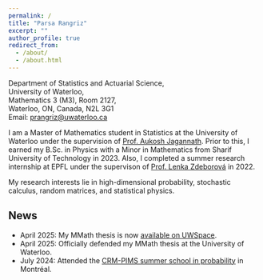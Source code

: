 ```yaml
---
permalink: /
title: "Parsa Rangriz"
excerpt: ""
author_profile: true
redirect_from: 
  - /about/
  - /about.html
---
```

Department of Statistics and Actuarial Science,\
University of Waterloo,\
Mathematics 3 (M3), Room 2127,\
Waterloo, ON, Canada, N2L 3G1\
Email: [prangriz@uwaterloo.ca](mailto:prangriz@uwaterloo.ca)

I am a Master of Mathematics student in Statistics at the University of Waterloo under the supervision of [Prof. Aukosh Jagannath](https://aukosh.github.io/). Prior to this, I earned my B.Sc. in Physics with a Minor in Mathematics from Sharif University of Technology in 2023. Also, I completed a summer research internship at EPFL under the supervison of [Prof. Lenka Zdeborová](https://people.epfl.ch/lenka.zdeborova/?lang=en) in 2022.  

My research interests lie in high-dimensional probability, stochastic calculus, random matrices, and statistical physics. 

## News
- April 2025: My MMath thesis is now [available on UWSpace](https://hdl.handle.net/10012/21642).
- April 2025: Officially defended my MMath thesis at the University of Waterloo.
- July 2024: Attended the [CRM-PIMS summer school in probability](https://personal.math.ubc.ca/~angel/ssprob24/) in Montréal.
